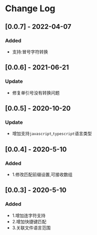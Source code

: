 # Change Log

## [0.0.7] - 2022-04-07
### Added
- 支持:冒号字符转换

## [0.0.6] - 2021-06-21
### Update
- 修复单引号没有转换问题

## [0.0.5] - 2020-10-20
### Update
- 增加支持`javascript`,`typescript`语言类型

## [0.0.4] - 2020-5-10
### Added
- 1.修改匹配前缀设置,可接收数组

## [0.0.3] - 2020-5-10
### Added
- 1.增加连字符支持
- 2.增加快捷键匹配 
- 3.关联文件语言范围